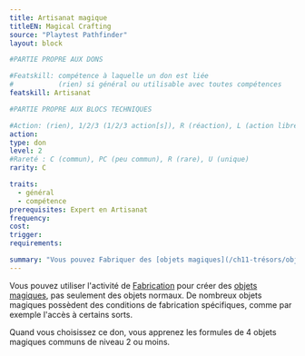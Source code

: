 ```yaml
---
title: Artisanat magique
titleEN: Magical Crafting
source: "Playtest Pathfinder"
layout: block

#PARTIE PROPRE AUX DONS

#Featskill: compétence à laquelle un don est liée
#           (rien) si général ou utilisable avec toutes compétences
featskill: Artisanat

#PARTIE PROPRE AUX BLOCS TECHNIQUES

#Action: (rien), 1/2/3 (1/2/3 action[s]), R (réaction), L (action libre)
action: 
type: don
level: 2
#Rareté : C (commun), PC (peu commun), R (rare), U (unique)
rarity: C

traits:
  - général
  - compétence
prerequisites: Expert en Artisanat
frequency:
cost:
trigger:
requirements:

summary: "Vous pouvez Fabriquer des [objets magiques](/ch11-trésors/objets-magiques.html)."
---
```


Vous pouvez utiliser l'activité de [Fabrication](/ch4-compétences/artisanat.html#fabriquer) pour créer des [objets magiques](/ch11-trésors/objets-magiques.html), pas seulement des objets normaux. De nombreux objets magiques possèdent des conditions de fabrication spécifiques, comme par exemple l'accès à certains sorts.

Quand vous choisissez ce don, vous apprenez les formules de 4 objets magiques communs de niveau 2 ou moins.